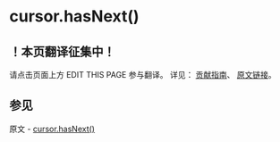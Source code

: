 # cursor.hasNext()

## ！本页翻译征集中！

请点击页面上方 EDIT THIS PAGE 参与翻译。
详见：
[贡献指南]( https://github.com/JinMuInfo/MongoDB-Manual-zh/blob/master/CONTRIBUTING.md )、
[原文链接](  https://docs.mongodb.com/manual/reference/method/cursor.hasNext/  )。

## 参见

原文 - [cursor.hasNext()]( https://docs.mongodb.com/manual/reference/method/cursor.hasNext/ )


